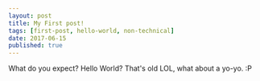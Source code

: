 ```yaml
---
layout: post
title: My First post!
tags: [first-post, hello-world, non-technical]
date: 2017-06-15
published: true
---
```


What do you expect? Hello World? That's old LOL, what about a yo-yo. :P
